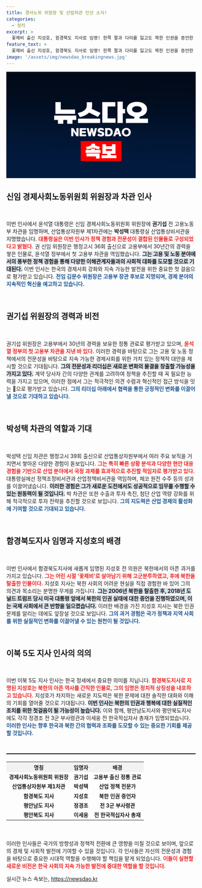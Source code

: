 ```yaml
---
title: 경사노위 위원장 및 산업차관 인선 소식!
categories:
  - 정치
excerpt: >
  꽃제비 출신 지성호, 함경북도 지사로 임명! 한쪽 팔과 다리를 잃고도 북한 인권을 증언한 그의 스토리가 새 지사직에서 어떤 변화를 가져올지 주목된다. 클릭하면 그의 숨겨진 이야기를 더 알아보세요!
feature_text: >
  꽃제비 출신 지성호, 함경북도 지사로 임명! 한쪽 팔과 다리를 잃고도 북한 인권을 증언한 그의 스토리가 새 지사직에서 어떤 변화를 가져올지 주목된다. 클릭하면 그의 숨겨진 이야기를 더 알아보세요!
image: '/assets/img/newsdao_breakingnews.jpg'
---
```


<p><img src="/assets/img/newsdao_breakingnews.jpg" alt="koreaapp 속보" /></p>

<h2 data-ke-size="size26">신임 경제사회노동위원회 위원장과 차관 인사</h2>

<p data-ke-size="size16">&nbsp;</p>

<p>이번 인사에서 윤석열 대통령은 신임 경제사회노동위원회 위원장에 <strong>권기섭</strong> 전 고용노동부 차관을 임명하며, 산업통상자원부 제1차관에는 <strong>박성택</strong> 대통령실 산업통상비서관을 지명했습니다. <b><span style="color: #ee2323;">대통령실은 이번 인사가 정책 경험과 전문성이 결합된 인물들로 구성되었다고 밝혔다.</span></b> 권 신임 위원장은 행정고시 36회 출신으로 고용부에서 30년간의 경력을 쌓은 인물로, 윤석열 정부에서 첫 고용부 차관을 역임했습니다. <b><span style="background-color: #21538527;">그는 고용 및 노동 분야에서의 풍부한 정책 경험을 통해 다양한 이해관계자들과의 사회적 대화를 도모할 것으로 기대된다.</span></b> 이번 인사는 한국의 경제사회 강화와 지속 가능한 발전을 위한 중요한 첫 걸음으로 평가받고 있습니다. <b><span style="color: #1a5490;">전임 김문수 위원장은 고용부 장관 후보로 지명되며, 경제 분야의 지속적인 혁신을 예고하고 있습니다.</span></b> </p>

<p data-ke-size="size16">&nbsp;</p>

<h2 data-ke-size="size26">권기섭 위원장의 경력과 비전</h2>

<p data-ke-size="size16">&nbsp;</p>

<p>권기섭 위원장은 고용부에서 30년의 경력을 보유한 정통 관료로 평가받고 있으며, <b><span style="color: #ee2323;">윤석열 정부의 첫 고용부 차관을 지낸 바 있다.</span></b> 이러한 경력을 바탕으로 그는 고용 및 노동 정책에서의 전문성을 바탕으로 지속 가능한 경제사회를 위한 가치 있는 정책적 대안을 제시할 것으로 기대됩니다. <b><span style="background-color: #21538527;">그의 전문성과 리더십은 새로운 변화의 물결을 창출할 가능성을 가지고 있다.</span></b> 계약 당사자 간의 다양한 관계를 고려하여 정책을 추진할 때 꼭 필요한 능력을 가지고 있으며, 이러한 점에서 그는 적극적인 의견 수렴과 혁신적인 접근 방식을 잇는 🔑으로 평가받고 있습니다. <b><span style="color: #1a5490;">그의 리더십 아래에서 협력을 통한 긍정적인 변화를 이끌어낼 것으로 기대하고 있습니다.</span></b> </p>

<p data-ke-size="size16">&nbsp;</p>

<h2 data-ke-size="size26">박성택 차관의 역할과 기대</h2>

<p data-ke-size="size16">&nbsp;</p>

<p>박성택 신임 차관은 행정고시 39회 출신으로 산업통상자원부에서 여러 주요 보직을 거치면서 쌓아온 다양한 경험이 돋보입니다. <b><span style="color: #ee2323;">그는 특히 빠른 상황 분석과 다양한 현안 대응 경험을 기반으로 산업 분야에서 국정 과제를 효과적으로 추진할 적임자로 평가받고 있다.</span></b> 대통령실에선 정책조정비서관과 산업정책비서관을 역임하며, 체코 원전 수주 등의 성과를 이끌어냈습니다. <b><span style="background-color: #21538527;">이러한 경험은 그가 새로운 도전에서도 성공적으로 임무를 수행할 수 있는 원동력이 될 것입니다.</span></b> 박 차관은 또한 수출과 투자 촉진, 첨단 산업 역량 강화를 위해 적극적으로 투자 전략을 추진할 것으로 보입니다. <b><span style="color: #1a5490;">그의 지도력은 산업 경제의 활성화에 기여할 것으로 기대되고 있습니다.</span></b> </p>

<p data-ke-size="size16">&nbsp;</p>

<h2 data-ke-size="size26">함경북도지사 임명과 지성호의 배경</h2>

<p data-ke-size="size16">&nbsp;</p>

<p>이번 인사에서 함경북도지사에 새롭게 임명된 지성호 전 의원은 북한에서의 아픈 과거를 가지고 있습니다. <b><span style="color: #ee2323;">그는 어린 시절 ‘꽃제비’로 살아남기 위해 고군분투하였고, 후에 북한을 탈출한 인물이다.</span></b> 지성호 지사는 북한 사회의 어려운 현실을 직접 경험한 바 있어 그의 의견과 목소리는 분명한 무게를 가집니다. <b><span style="background-color: #21538527;">그는 2006년 북한을 탈출한 후, 2018년 도널드 트럼프 당시 미국 대통령 앞에서 북한의 인권 실태에 대한 증언을 진행하였으며, 이는 국제 사회에서 큰 반향을 일으켰습니다.</span></b> 이러한 배경을 가진 지성호 지사는 북한 인권 문제를 알리는 데에도 앞장설 것으로 보입니다. <b><span style="color: #1a5490;">그의 과거 경험은 국가 정책과 지역 사회를 위한 실질적인 변화를 이끌어낼 수 있는 원천이 될 것입니다.</span></b> </p>

<p data-ke-size="size16">&nbsp;</p>

<h2 data-ke-size="size26">이북 5도 지사 인사의 의의</h2>

<p data-ke-size="size16">&nbsp;</p>

<p>이번 이북 5도 지사 인사는 한국 정세에서 중요한 의미를 지닙니다. <b><span style="color: #ee2323;">함경북도지사로 지명된 지성호는 북한의 아픈 역사를 간직한 인물로, 그의 임명은 정치적 상징성을 내포하고 있습니다.</span></b> 지성호가 차지하는 새로운 지도력은 북한 문제에 대한 솔직한 대화와 이해의 기회를 열어줄 것으로 기대됩니다. <b><span style="background-color: #21538527;">이번 인사는 북한의 인권과 행복에 대한 실질적인 조치를 위한 첫걸음이 될 가능성이 높습니다.</span></b> 이와 함께, 평안남도지사와 평안북도지사에도 각각 정경조 전 3군 부사령관과 이세웅 전 한국적십자사 총재가 임명되었습니다. <b><span style="color: #1a5490;">이러한 인사는 향후 한국과 북한 간의 협력과 조화를 도모할 수 있는 중요한 기회를 제공할 것입니다.</span></b> </p>

<p data-ke-size="size16">&nbsp;</p>

<hr style="height: 2px; border: none; background: #000;"/>

<table style="width:100%; border-collapse: collapse; margin: 20px 0;">
  <tr style="background-color: #f2f2f2;">
    <th style="text-align: center;">명칭</th>
    <th style="text-align: center;">임명자</th>
    <th style="text-align: center;">배경</th>
  </tr>
  <tr>
    <td style="text-align: center; height: 17px;"><b>경제사회노동위원회 위원장</b></td>
    <td style="text-align: center; height: 17px;"><b>권기섭</b></td>
    <td style="text-align: center; height: 17px;"><b>고용부 출신 정통 관료</b></td>
  </tr>
  <tr>
    <td style="text-align: center; height: 17px;"><b>산업통상자원부 제1차관</b></td>
    <td style="text-align: center; height: 17px;"><b>박성택</b></td>
    <td style="text-align: center; height: 17px;"><b>산업 정책 전문가</b></td>
  </tr>
  <tr>
    <td style="text-align: center; height: 17px;"><b>함경북도 지사</b></td>
    <td style="text-align: center; height: 17px;"><b>지성호</b></td>
    <td style="text-align: center; height: 17px;"><b>북한 인권 증언자</b></td>
  </tr>
  <tr>
    <td style="text-align: center; height: 17px;"><b>평안남도 지사</b></td>
    <td style="text-align: center; height: 17px;"><b>정경조</b></td>
    <td style="text-align: center; height: 17px;"><b>전 3군 부사령관</b></td>
  </tr>
  <tr>
    <td style="text-align: center; height: 17px;"><b>평안북도 지사</b></td>
    <td style="text-align: center; height: 17px;"><b>이세웅</b></td>
    <td style="text-align: center; height: 17px;"><b>전 한국적십자사 총재</b></td>
  </tr>
</table>

<p data-ke-size="size16">&nbsp;</p>

<p>이러한 인사들은 국가의 방향성과 정책적 전환에 큰 영향을 미칠 것으로 보이며, 앞으로의 경제 및 사회적 발전에 기여할 수 있을 것입니다. 각 인사들은 자신의 전문성과 경험을 바탕으로 중요한 시대적 역할을 수행해야 할 책임을 맡게 되었습니다. <b><span style="color: #ee2323;">이들이 실현할 새로운 비전은 한국 사회의 지속 가능한 발전에 중대한 역할을 할 것입니다.</span></b></p>
실시간 뉴스 속보는, <a href="https://newsdao.kr" rel="dofollow">https://newsdao.kr</a>


